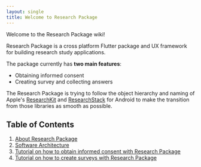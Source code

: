 ```yaml
---
layout: single
title: Welcome to Research Package
---
```


Welcome to the Research Package wiki!

Research Package is a cross platform Flutter package and UX framework for building research study applications.

The package currently has **two main features**:

- Obtaining informed consent
- Creating survey and collecting answers

The Research Package is trying to follow the object hierarchy and naming of Apple's [ResearchKit](http://researchkit.org/) and [ResearchStack](http://researchstack.org/) for Android to make the transition from those libraries as smooth as possible.

## Table of Contents

1. [About Research Package](/about/)
2. [Software Architecture](/software-architecture)
3. [Tutorial on how to obtain informed consent with Research Package](/consent)
4. [Tutorial on how to create surveys with Research Package](/survey)

